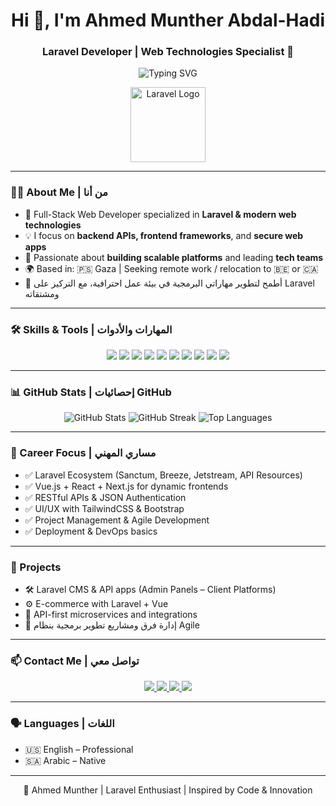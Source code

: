 <!-- الصفحة الشخصية لـ أحمد منذر عبد الهادي -->

<h1 align="center">Hi 👋, I'm Ahmed Munther Abdal-Hadi </h1>
<h3 align="center">Laravel Developer | Web Technologies Specialist 🚀</h3>

<p align="center">
  <img src="https://readme-typing-svg.herokuapp.com?font=Fira+Code&weight=500&size=24&pause=1000&center=true&vCenter=true&width=500&lines=Laravel+Developer+%7C+Vue.js+%7C+APIs+%7C+React+%7C+Next.js;Full-Stack+Web+Dev+%7C+Tailwind+%7C+Bootstrap;Project+Manager+%7C+Team+Leader;Building+Scalable+Web+Solutions+!" alt="Typing SVG" />
</p>

<p align="center">
  <img src="https://cdn.worldvectorlogo.com/logos/laravel-2.svg" alt="Laravel Logo" width="120" />
</p>

---

### 🧑‍💻 About Me | من أنا

- 🔧 Full-Stack Web Developer specialized in **Laravel & modern web technologies**
- 💡 I focus on **backend APIs, frontend frameworks**, and **secure web apps**
- 🚀 Passionate about **building scalable platforms** and leading **tech teams**
- 🌍 Based in: 🇵🇸 Gaza | Seeking remote work / relocation to 🇧🇪 or 🇨🇦
- 💬 أطمح لتطوير مهاراتي البرمجية في بيئة عمل احترافية، مع التركيز على Laravel ومشتقاته

---

### 🛠️ Skills & Tools | المهارات والأدوات

<p align="center">
  <img src="https://img.shields.io/badge/Laravel-F55247?style=for-the-badge&logo=laravel&logoColor=white"/>
  <img src="https://img.shields.io/badge/API%20Development-000000?style=for-the-badge&logo=fastapi&logoColor=white"/>
  <img src="https://img.shields.io/badge/Vue.js-42b883?style=for-the-badge&logo=vue.js&logoColor=white"/>
  <img src="https://img.shields.io/badge/React-61DAFB?style=for-the-badge&logo=react&logoColor=black"/>
  <img src="https://img.shields.io/badge/Next.js-000000?style=for-the-badge&logo=next.js&logoColor=white"/>
  <img src="https://img.shields.io/badge/Angular-DD0031?style=for-the-badge&logo=angular&logoColor=white"/>
  <img src="https://img.shields.io/badge/Tailwind_CSS-38B2AC?style=for-the-badge&logo=tailwind-css&logoColor=white"/>
  <img src="https://img.shields.io/badge/Bootstrap-563D7C?style=for-the-badge&logo=bootstrap&logoColor=white"/>
  <img src="https://img.shields.io/badge/MySQL-00758F?style=for-the-badge&logo=mysql&logoColor=white"/>
  <img src="https://img.shields.io/badge/Git-F05032?style=for-the-badge&logo=git&logoColor=white"/>
</p>

---

### 📊 GitHub Stats | إحصائيات GitHub

<p align="center">
  <img src="https://github-readme-stats.vercel.app/api?username=ahmed2abdalhadi&show_icons=true&theme=radical" alt="GitHub Stats" />
  <img src="https://github-readme-streak-stats.herokuapp.com?user=ahmed2abdalhadi&theme=radical" alt="GitHub Streak" />
  <img src="https://github-readme-stats.vercel.app/api/top-langs/?username=ahmed2abdalhadi&layout=compact&theme=radical" alt="Top Languages" />
</p>

---

### 🎯 Career Focus | مساري المهني

- ✅ Laravel Ecosystem (Sanctum, Breeze, Jetstream, API Resources)
- ✅ Vue.js + React + Next.js for dynamic frontends
- ✅ RESTful APIs & JSON Authentication
- ✅ UI/UX with TailwindCSS & Bootstrap
- ✅ Project Management & Agile Development
- ✅ Deployment & DevOps basics

---

### 🚀 Projects

- 🛠️ Laravel CMS & API apps (Admin Panels – Client Platforms)
- ⚙️ E-commerce with Laravel + Vue
- 📡 API-first microservices and integrations
- 💼 إدارة فرق ومشاريع تطوير برمجية بنظام Agile

---

### 📫 Contact Me | تواصل معي

<p align="center">
  <a href="https://linktr.ee/prog.ama" target="_blank">
    <img src="https://img.shields.io/badge/Linktree-39e09b?style=for-the-badge&logo=linktree&logoColor=white" />
  </a>
  <a href="https://instagram.com/ahmed2abdal.hadi" target="_blank">
    <img src="https://img.shields.io/badge/Instagram-%23E4405F.svg?style=for-the-badge&logo=Instagram&logoColor=white" />
  </a>
  <a href="https://linkedin.com/in/ahmed2abdalhadi" target="_blank">
    <img src="https://img.shields.io/badge/LinkedIn-%230077B5.svg?style=for-the-badge&logo=linkedin&logoColor=white" />
  </a>
  <a href="mailto:ahmed.abdalhadi.dev@gmail.com">
    <img src="https://img.shields.io/badge/Gmail-D14836?style=for-the-badge&logo=gmail&logoColor=white" />
  </a>
</p>

---

### 🗣️ Languages | اللغات

- 🇺🇸 English – Professional
- 🇸🇦 Arabic – Native

---

<p align="center">
  🧠 Ahmed Munther | Laravel Enthusiast | Inspired by Code & Innovation  
</p>
